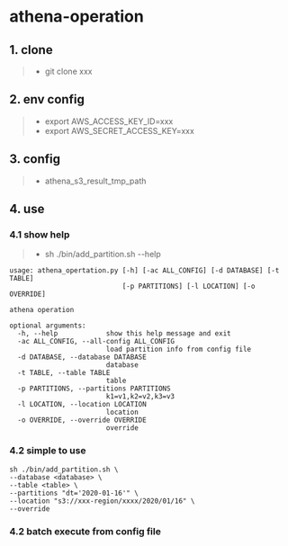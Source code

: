 # athena-operation

## 1. clone
  > * git clone xxx
## 2. env config
  > * export AWS_ACCESS_KEY_ID=xxx
  > * export AWS_SECRET_ACCESS_KEY=xxx
## 3. config
  > * athena_s3_result_tmp_path
## 4. use
### 4.1 show help
  > * sh ./bin/add_partition.sh --help
```text
usage: athena_opertation.py [-h] [-ac ALL_CONFIG] [-d DATABASE] [-t TABLE]
                            [-p PARTITIONS] [-l LOCATION] [-o OVERRIDE]

athena operation

optional arguments:
  -h, --help            show this help message and exit
  -ac ALL_CONFIG, --all-config ALL_CONFIG
                        load partition info from config file
  -d DATABASE, --database DATABASE
                        database
  -t TABLE, --table TABLE
                        table
  -p PARTITIONS, --partitions PARTITIONS
                        k1=v1,k2=v2,k3=v3
  -l LOCATION, --location LOCATION
                        location
  -o OVERRIDE, --override OVERRIDE
                        override
```
### 4.2 simple to use
 ```shell script
sh ./bin/add_partition.sh \
 --database <database> \
 --table <table> \
 --partitions "dt='2020-01-16'" \
 --location "s3://xxx-region/xxxx/2020/01/16" \ 
 --override
```
### 4.2 batch execute from config file